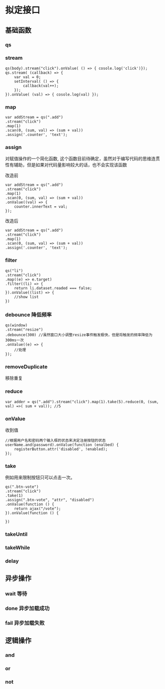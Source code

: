 
# 拟定接口

## 基础函数

### qs
### stream

```
qs(body).stream("click").onValue( () => { cosole.log('click')});
qs.stream( (callback) => {
    var val = 0;
    setInterval( () => {
        callback(val++);
    });
}).onValue( (val) => { cosole.log(val) });
```

### map

```
var addStream = qs(".add")
.stream("click")
.map(1)
.scan(0, (sum, val) => (sum + val))
.assign('.counter', 'text');

```

### assign

对赋值操作的一个简化函数, 这个函数目前待确定，虽然对于编写代码的思维连贯性有辅助，但是如果对代码量影响较大的话，也不会实现该函数

改造前
```
var addStream = qs(".add")
.stream("click")
.map(1)
.scan(0, (sum, val) => (sum + val))
.onValue((val) => {
    counter.innerText = val;
});
```

改造后

```
var addStream = qs(".add")
.stream("click")
.map(1)
.scan(0, (sum, val) => (sum + val))
.assign('.counter', 'text');

```



### filter

```
qs("li")
.stream("click")
.map((e) => e.target)
.filter((li) => {
    return li.dataset.readed === false;
}).onValue((list) => {
    //show list
})
```

### debounce  降低频率

```
qs(window)
.stream("resize")
.debounce(300) //虽然窗口大小调整resize事件触发极快，但是将触发的频率降低为300ms一次
.onValue((e) => {
    //处理
});
```

### removeDuplicate

移除重复

### reduce


```
var adder = qs(".add").stream("click").map(1).take(5).reduce(0, (sum, val) =>( sum + val)); //5
```

### onValue
收到值

```
//根据用户名和密码两个输入框的状态来决定注册按钮的状态
userName.and(password).onValue(function (enalbed) {
    registerButton.attr('disabled', !enabled);
});
```

### take

例如用来限制按钮只可以点击一次。

```
qs(".btn-vote")
.stream("click")
.take(1)
.assign(".btn-vote", "attr", "disabled")
.onValue(function () {
    return ajax("/vote");
}).onValue(function () {
    
})
```

### takeUntil
### takeWhile
### delay

## 异步操作

### wait 等待
### done 异步加载成功
### fail 异步加载失败

## 逻辑操作

### and
### or
### not

